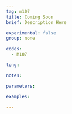 ```yaml
---
tag: m107
title: Coming Soon
brief: Description Here

experimental: false
group: none

codes:
  - M107

long:

notes:

parameters:

examples:

---
```


